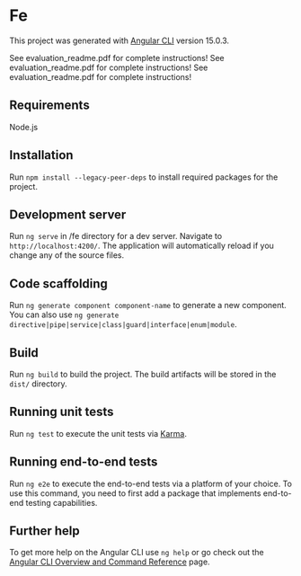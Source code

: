 # Fe

This project was generated with [Angular CLI](https://github.com/angular/angular-cli) version 15.0.3.

See evaluation_readme.pdf for complete instructions!
See evaluation_readme.pdf for complete instructions!
See evaluation_readme.pdf for complete instructions!

## Requirements

Node.js 

## Installation

Run `npm install --legacy-peer-deps` to install required packages for the project.

## Development server

Run `ng serve` in /fe directory for a dev server. Navigate to `http://localhost:4200/`. The application will automatically reload if you change any of the source files.

## Code scaffolding

Run `ng generate component component-name` to generate a new component. You can also use `ng generate directive|pipe|service|class|guard|interface|enum|module`.

## Build

Run `ng build` to build the project. The build artifacts will be stored in the `dist/` directory.

## Running unit tests

Run `ng test` to execute the unit tests via [Karma](https://karma-runner.github.io).

## Running end-to-end tests

Run `ng e2e` to execute the end-to-end tests via a platform of your choice. To use this command, you need to first add a package that implements end-to-end testing capabilities.

## Further help

To get more help on the Angular CLI use `ng help` or go check out the [Angular CLI Overview and Command Reference](https://angular.io/cli) page.
